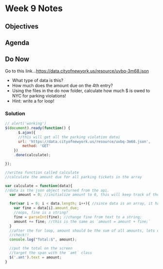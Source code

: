 # Week 9 Notes

## Objectives

## Agenda

## Do Now
Go to this link...https://data.cityofnewyork.us/resource/uvbq-3m68.json
  - What type of data is this?
  - How much does the amount due on the 4th entry?
  - Using the files in the do now folder, calculate how much $ is owed to NYC for parking violations! 
  - Hint: write a for loop!

### Solution
```javascript
// alert('working')
$(document).ready(function() {
	  $.ajax({
      //this will get all the parking violation datai
      url: 'https://data.cityofnewyork.us/resource/uvbq-3m68.json',
    	method: 'GET'
    })
   	.done(calculate);

});

//writea function called calculate
//calculate the amount due for all parking tickets in the array

var calculate = function(data){
//data is the json object returned from the api.
  var amount = 0; //initialize amount to 0, this will keep track of the sum of all amts due

  for(var i = 0; i < data.length; i++){ //since data is an array, it has a length!
    var fine = data[i].amount_due;
    //oops, fine is a string?
    fine = parseInt(fine); //change fine from text to a string;
    amount += fine; //this is the same as `amount = amount + fine;`
  }
  //after the for loop, amount should be the sum of all amounts, lets double
  //check!!
  console.log("Total:$", amount);

  //put the total on the screen
  //target the span with the `amt` class
  $('.amt').text = amount;
}
```

